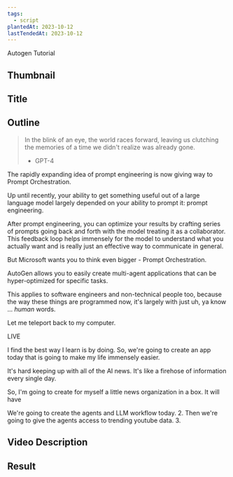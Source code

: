 ```yaml
---
tags:
  - script
plantedAt: 2023-10-12
lastTendedAt: 2023-10-12
---
```

Autogen Tutorial

## Thumbnail



## Title



## Outline

> In the blink of an eye, the world races forward, leaving us clutching the memories of a time we didn't realize was already gone.
> - GPT-4

The rapidly expanding idea of prompt engineering is now giving way to Prompt Orchestration.

Up until recently, your ability to get something useful out of a large language model largely depended on your ability to prompt it: prompt engineering.

After prompt engineering, you can optimize your results by crafting series of prompts going back and forth with the model treating it as a collaborator. This feedback loop helps immensely for the model to understand what you actually want and is really just an effective way to communicate in general.

But Microsoft wants you to think even bigger - Prompt Orchestration.

AutoGen allows you to easily create multi-agent applications that can be hyper-optimized for specific tasks.

This applies to software engineers and non-technical people too, because the way these things are programmed now, it's largely with just uh, ya know ... *human* words.

Let me teleport back to my computer.

LIVE

I find the best way I learn is by doing. So, we're going to create an app today that is going to make my life immensely easier.

It's hard keeping up with all of the AI news. It's like a firehose of information every single day.

So, I'm going to create for myself a little news organization in a box. It will have 

We're going to create the agents and LLM workflow today.
2. Then we're going to give the agents access to trending youtube data.
3. 




## Video Description
## Result
